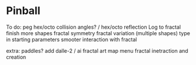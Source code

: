 # Pinball
To do:
peg hex/octo
collision angles? / hex/octo reflection
Log to fractal finish
more shapes
fractal symmetry
fractal variation (multiple shapes)
type in starting parameters
smooter interaction with fractal

extra:
paddles?
add dalle-2 / ai fractal art
map menu
fractal inetraction and creation

